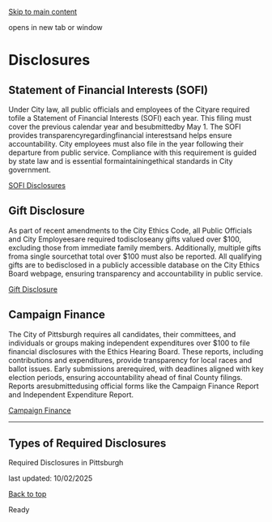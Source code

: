 [Skip to main content](https://www.pittsburghpa.gov/City-Government/Boards-Authorities-Commissions/List-of-Boards-Authorities-Commissions/Ethics-Hearing-Board/Disclosures#main-content)

opens in new tab or window

# Disclosures

## Statement of Financial Interests (SOFI)

Under City law, all public officials and employees of the Cityare required tofile a Statement of Financial Interests (SOFI) each year. This filing must cover the previous calendar year and besubmittedby May 1. The SOFI provides transparencyregardingfinancial interestsand helps ensure accountability. City employees must also file in the year following their departure from public service. Compliance with this requirement is guided by state law and is essential formaintainingethical standards in City government.

[SOFI Disclosures](https://www.pittsburghpa.gov/City-Government/Boards-Authorities-Commissions/List-of-Boards-Authorities-Commissions/Ethics-Hearing-Board/Disclosures/SOFI-Disclosures)

## Gift Disclosure

As part of recent amendments to the City Ethics Code, all Public Officials and City Employeesare required todiscloseany gifts valued over $100, excluding those from immediate family members. Additionally, multiple gifts froma single sourcethat total over $100 must also be reported. All qualifying gifts are to bedisclosed in a publicly accessible database on the City Ethics Board webpage, ensuring transparency and accountability in public service.

[Gift Disclosure](https://www.pittsburghpa.gov/City-Government/Boards-Authorities-Commissions/List-of-Boards-Authorities-Commissions/Ethics-Hearing-Board/Disclosures/Gift-Disclosure)

## Campaign Finance

The City of Pittsburgh requires all candidates, their committees, and individuals or groups making independent expenditures over $100 to file financial disclosures with the Ethics Hearing Board. These reports, including contributions and expenditures, provide transparency for local races and ballot issues. Early submissions arerequired, with deadlines aligned with key election periods, ensuring accountability ahead of final County filings. Reports aresubmittedusing official forms like the Campaign Finance Report and Independent Expenditure Report.

[Campaign Finance](https://www.pittsburghpa.gov/City-Government/Boards-Authorities-Commissions/List-of-Boards-Authorities-Commissions/Ethics-Hearing-Board/Campaign-Finance)

* * *

## Types of Required Disclosures

Required Disclosures in Pittsburgh

last updated: 10/02/2025

[Back to top](https://www.pittsburghpa.gov/City-Government/Boards-Authorities-Commissions/List-of-Boards-Authorities-Commissions/Ethics-Hearing-Board/Disclosures#body-top)

Ready
